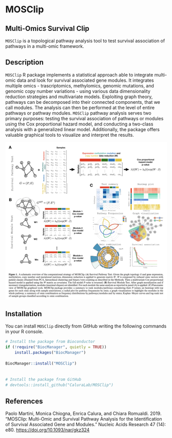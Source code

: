 MOSClip
================

## Multi-Omics Survival Clip

`MOSClip` is a topological pathway analysis tool to test survival
association of pathways in a multi-omic framework.

## Description

`MOSClip` R package implements a statistical approach able to integrate
multi-omic data and look for survival associated gene modules. It
integrates multiple omics - trascriptomics, methylomics, genomic
mutations, and genomic copy number variations - using various data
dimensionality reduction strategies and multivariate models. Exploiting
graph theory, pathways can be decomposed into their connected
components, that we call modules. The analysis can then be performed at
the level of entire pathways or pathway modules. `MOSClip` pathway
analysis serves two primary purposes: testing the survival association
of pathways or modules using the Cox proportional hazard model, and
conducting a two-class analysis with a generalized linear model.
Additionally, the package offers valuable graphical tools to visualize
and interpret the results.

<p align="center">
<img src="man/figures/image.png" width="700">
</p>

## Installation

You can install `MOSClip` directly from GitHub writing the following
commands in your R console.

``` r
# Install the package from Bioconductor
if (!require("BiocManager", quietly = TRUE))
    install.packages("BiocManager")

BiocManager::install("MOSClip")


# Install the package from GitHub
# devtools::install_github("CaluraLab/MOSClip")
```

## References

Paolo Martini, Monica Chiogna, Enrica Calura, and Chiara Romualdi. 2019.
“MOSClip: Multi-Omic and Survival Pathway Analysis for the
Identification of Survival Associated Gene and Modules.” Nucleic Acids
Research 47 (14): e80. <https://doi.org/10.1093/nar/gkz324>
